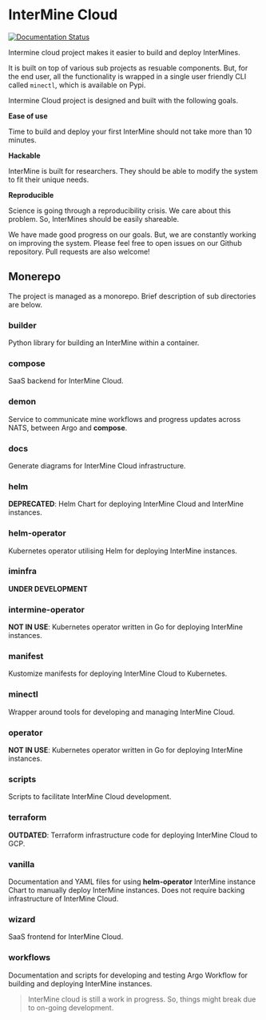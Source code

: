# InterMine Cloud
[![Documentation Status](https://readthedocs.org/projects/intermine-cloud/badge/?version=latest)](https://intermine-cloud.readthedocs.io/en/latest/?badge=latest)

Intermine cloud project makes it easier to build and deploy InterMines.


It is built on top of various sub projects as resuable components.
But, for the end user, all the functionality is wrapped in a single
user friendly CLI called ``minectl``, which is available on Pypi.

Intermine Cloud project is designed and built with the following goals.

**Ease of use**

   Time to build and deploy your first InterMine should not take more than 10 minutes.
   
**Hackable**

   InterMine is built for researchers. They should be able to modify the system to fit their unique needs.

**Reproducible**

   Science is going through a reproducibility crisis. We care about this problem. So, InterMines should be
   easily shareable.


We have made good progress on our goals. But, we are constantly working on improving the system.
Please feel free to open issues on our Github repository. Pull requests are also welcome!

## Monerepo

The project is managed as a monorepo. Brief description of sub directories are below.
### builder

Python library for building an InterMine within a container.

### compose

SaaS backend for InterMine Cloud.

### demon

Service to communicate mine workflows and progress updates across NATS, between Argo and **compose**.

### docs

Generate diagrams for InterMine Cloud infrastructure.

### helm

**DEPRECATED**: Helm Chart for deploying InterMine Cloud and InterMine instances.

### helm-operator

Kubernetes operator utilising Helm for deploying InterMine instances.

### iminfra

**UNDER DEVELOPMENT**

### intermine-operator

**NOT IN USE**: Kubernetes operator written in Go for deploying InterMine instances.

### manifest

Kustomize manifests for deploying InterMine Cloud to Kubernetes.

### minectl

Wrapper around tools for developing and managing InterMine Cloud.

### operator

**NOT IN USE**: Kubernetes operator written in Go for deploying InterMine instances.

### scripts

Scripts to facilitate InterMine Cloud development.

### terraform

**OUTDATED**: Terraform infrastructure code for deploying InterMine Cloud to GCP.

### vanilla

Documentation and YAML files for using **helm-operator** InterMine instance Chart to manually deploy InterMine instances. Does not require backing infrastructure of InterMine Cloud.

### wizard

SaaS frontend for InterMine Cloud.

### workflows

Documentation and scripts for developing and testing Argo Workflow for building and deploying InterMine instances.

> InterMine cloud is still a work in progress. So, things might break due to on-going development.